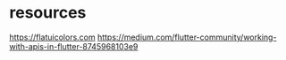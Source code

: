 
# resources

 <https://flatuicolors.com>
 <https://medium.com/flutter-community/working-with-apis-in-flutter-8745968103e9>
